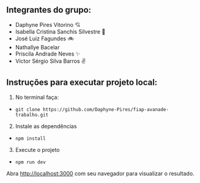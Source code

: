 ## Integrantes do grupo:
* Daphyne Pires Vitorino :cupid:
* Isabella Cristina Sanchis Silvestre  :sparkling_heart:
* José Luiz Fagundes :bike:
* Nathallye Bacelar
* Priscila Andrade Neves ✨
* Victor Sérgio Silva Barros :v:

## Instruções para executar projeto local:

1. No terminal faça:
* `git clone https://github.com/Daphyne-Pires/fiap-avanade-trabalho.git`

2. Instale as dependências
* `npm install`

3. Execute o projeto
* `npm run dev`

Abra [http://localhost:3000](http://localhost:3000) com seu navegador para visualizar o resultado.
